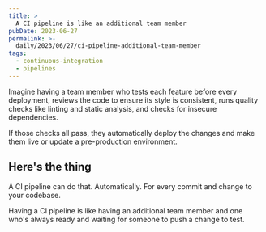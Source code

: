 ```yaml
---
title: >
  A CI pipeline is like an additional team member
pubDate: 2023-06-27
permalink: >-
  daily/2023/06/27/ci-pipeline-additional-team-member
tags:
  - continuous-integration
  - pipelines
---
```


Imagine having a team member who tests each feature before every deployment, reviews the code to ensure its style is consistent, runs quality checks like linting and static analysis, and checks for insecure dependencies.

If those checks all pass, they automatically deploy the changes and make them live or update a pre-production environment.

## Here's the thing

A CI pipeline can do that. Automatically. For every commit and change to your codebase.

Having a CI pipeline is like having an additional team member and one who's always ready and waiting for someone to push a change to test.
